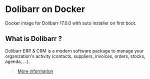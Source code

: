 # Dolibarr on Docker

Docker image for Dolibarr 17.0.0 with auto installer on first boot.

## What is Dolibarr ?

Dolibarr ERP & CRM is a modern software package to manage your organization's activity (contacts, suppliers, invoices, orders, stocks, agenda, ...).

> [More information](https://github.com/dolibarr/dolibarr)